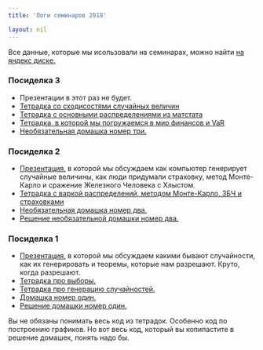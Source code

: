 ```yaml
---
title: 'Логи семинаров 2018'

layout: nil
---
```


Все данные, которые мы исользовали на семинарах, можно найти [на яндекс диске.](https://yadi.sk/d/C3Io-r3m3Uv8hD)


### Посиделка 3
* Презентации в этот раз не будет.
* [Тетрадка со сходисостями случайных величин](http://nbviewer.jupyter.org/github/FUlyankin/r_probability/blob/master/end_seminars/sem_3/3.1%20Сходимости.ipynb)
* [Тетрадка с основными распределениями из матстата](http://nbviewer.jupyter.org/github/FUlyankin/r_probability/blob/master/end_seminars/sem_3/3.2%20Распределения%20из%20матстата.ipynb)
* [Тетрадка, в которой мы погружаемся в мир финансов и VaR](http://nbviewer.jupyter.org/github/FUlyankin/r_probability/blob/master/end_seminars/sem_3/3.3%20Резкое%20погружение%20в%20финансовый%20мир.ipynb)
* [Необязательная домашка номер три.](http://nbviewer.jupyter.org/github/FUlyankin/r_probability/blob/master/end_seminars/sem_3/HW_3.ipynb)


### Посиделка 2

* [Презентация,](https://github.com/FUlyankin/r_probability/raw/master/end_seminars/sem_2/sem_2.pdf) в которой мы обсуждаем как компьютер генерирует случайные величины, как люди придумали страховку, метод Монте-Карло и сражение Железного Человека с Хлыстом.
* [Тетрадка с варкой распределений, методом Монте-Карло, ЗБЧ и страховками](http://nbviewer.jupyter.org/github/FUlyankin/r_probability/blob/master/end_seminars/sem_2/2.1%20Mote_carlo.ipynb)
* [Необязательная домашка номер два.](http://nbviewer.jupyter.org/github/FUlyankin/r_probability/blob/master/end_seminars/sem_2/HW_2.ipynb)
* [Решение необязательной домашки номер два.](http://nbviewer.jupyter.org/github/FUlyankin/r_probability/blob/master/end_seminars/sem_2/HW_2_solution.ipynb)

### Посиделка 1

* [Презентация,](https://github.com/FUlyankin/r_probability/raw/master/end_seminars/sem_1/sem1.pdf) в которой мы обсуждаем какими бывают случайности, как их генерировать и теоремы, которые нам разрешают. Круто, когда разрешают.
* [Тетрадка про выборы.](http://nbviewer.jupyter.org/github/FUlyankin/r_probability/blob/master/end_seminars/sem_1/1.1%20Elections.ipynb)
* [Тетрадка про генерацию случайностей.](http://nbviewer.jupyter.org/github/FUlyankin/r_probability/blob/master/end_seminars/sem_1/1.2%20Distributions.ipynb)
* [Домашка номер один.](http://nbviewer.jupyter.org/github/FUlyankin/r_probability/blob/master/end_seminars/sem_1/HW_1.ipynb)
* [Решение домашки номер один.](http://nbviewer.jupyter.org/github/FUlyankin/r_probability/blob/master/end_seminars/sem_1/HW_1_solution.ipynb)

Вы не обязаны понимать весь код из тетрадок. Особенно код по построению графиков. Но вот весь код, который вы копипастите в решение домашек, понять надо бы.
